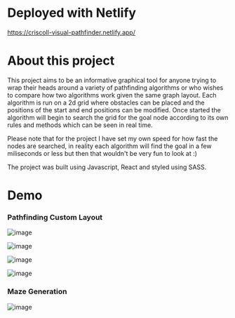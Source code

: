 
# Deployed with Netlify
https://criscoll-visual-pathfinder.netlify.app/

# About this project
This project aims to be an informative graphical tool for anyone trying to wrap their heads around a variety of pathfinding algorithms or who wishes to compare how two algorithms work given the same graph layout. Each algorithm is run on a 2d grid where obstacles can be placed and the positions of the start and end positions can be modified. Once started the algorithm will begin to search the grid for the goal node according to its own rules and methods which can be seen in real time. 

Please note that for the project I have set my own speed for how fast the nodes are searched, in reality each algorithm will find the goal in a few miliseconds or less but then that wouldn't be very fun to look at :)

The project was built using Javascript, React and styled using SASS.


# Demo

### Pathfinding Custom Layout
![image](https://drive.google.com/uc?export=view&id=1yNBNvlO3i5_P5TeWB8Zh935UNVtwrp3P)


![image](https://drive.google.com/uc?export=view&id=1S1JZchgnphUFGUcg8JA2G2Av1s4QGw8Y)


![image](https://drive.google.com/uc?export=view&id=1gYqX12i_Sa5OMZwx6TSLuj2HxNkyTqWC)


![image](https://drive.google.com/uc?export=view&id=1g2IkXiVfCdZXwlWmwumS-Dy_cLgQy3-w)


### Maze Generation 
![image](https://drive.google.com/uc?export=view&id=1ZOEK7EQ8qHgZFAnsD6St-6CMlNWRDBl3)


